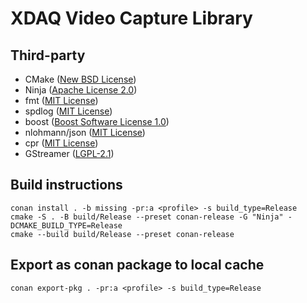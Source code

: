 # XDAQ Video Capture Library

## Third-party

* CMake ([New BSD License](https://github.com/Kitware/CMake/blob/master/Copyright.txt))
* Ninja ([Apache License 2.0](https://github.com/ninja-build/ninja/blob/master/COPYING))
* fmt ([MIT License](https://github.com/fmtlib/fmt/blob/master/LICENSE))
* spdlog ([MIT License](https://github.com/gabime/spdlog/blob/v1.x/LICENSE))
* boost ([Boost Software License 1.0](https://github.com/boostorg/boost/blob/master/LICENSE_1_0.txt))
* nlohmann/json ([MIT License](https://github.com/nlohmann/json/blob/develop/LICENSE.MIT))
* cpr ([MIT License](https://github.com/libcpr/cpr/blob/master/LICENSE))
* GStreamer ([LGPL-2.1](https://github.com/GStreamer/gstreamer/blob/main/LICENSE))

## Build instructions
    conan install . -b missing -pr:a <profile> -s build_type=Release
    cmake -S . -B build/Release --preset conan-release -G "Ninja" -DCMAKE_BUILD_TYPE=Release
    cmake --build build/Release --preset conan-release
    
## Export as conan package to local cache
    conan export-pkg . -pr:a <profile> -s build_type=Release